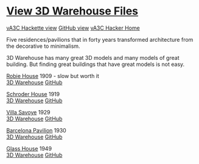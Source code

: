 [View 3D Warehouse Files]( ./index.html )
===
[vA3C Hackette view]( http://va3c.github.io/3d-warehouse-samples/ "View files with vA3C Hacker" )
[GitHub view]( https://github.com/va3c/3d-warehouse-samples "View files with GitHub")
[vA3C Hacker Home]( http://va3c.github.io/viewer/va3c-hacker/latest/ )

Five residences/pavilions that in forty years transformed architecture from the decorative to minimalism.

3D Warehouse has many great 3D models and many models of great building. But finding great buildings that have great models is not easy.

[Robie House]( #./robie-house/untitled/robie-house.js#px=-100#sx=200#sy=200#sz=200 ) 1909 - slow but worth it  
[3D Warehouse]( https://3dwarehouse.sketchup.com/model.html?id=e36106e91e880993e3e6a4ac957e86ce ) [GitHub]( https://github.com/va3c/3d-warehouse-samples/tree/gh-pages/robie-house )

[Schroder House]( #./schroder-house/untitled/schroder-house.js#sx=5#sy=5#sz=5 ) 1919  
[3D Warehouse]( https://3dwarehouse.sketchup.com/model.html?id=b14447590f4b5e613232617f0a5b3a63 ) [GitHub]( https://github.com/va3c/3d-warehouse-samples/tree/gh-pages/schroder-house )

[Villa Savoye]( #./villa-savoye/images/villa-savoye.js#sx=5#sy=5#sz=5 ) 1929  
[3D Warehouse]( https://3dwarehouse.sketchup.com/model.html?id=e2bb07de7a82c468f9c1628d84b1ea48 ) [GitHub]( https://github.com/va3c/3d-warehouse-samples/tree/gh-pages/villa-savoye )

[Barcelona Pavilion]( #./barcelona-pavilion/untitled/barcelona-pavilion.js#sx=5#sy=5#sz=5 ) 1930  
[3D Warehouse]( https://3dwarehouse.sketchup.com/model.html?id=a7767394dd9c5f1ab6de6574321e6f11 ) [GitHub]( https://github.com/va3c/3d-warehouse-samples/tree/gh-pages/barcelona-pavilion )

[Glass House]( #./glass-house/untitled/glass-house.js#sx=10#sy=10#sz=10 ) 1949   
[3D Warehouse]( https://3dwarehouse.sketchup.com/model.html?id=fcac425aab052f98a5ee547d707fbcab ) [GitHub]( https://github.com/va3c/3d-warehouse-samples/tree/gh-pages/glass-house )